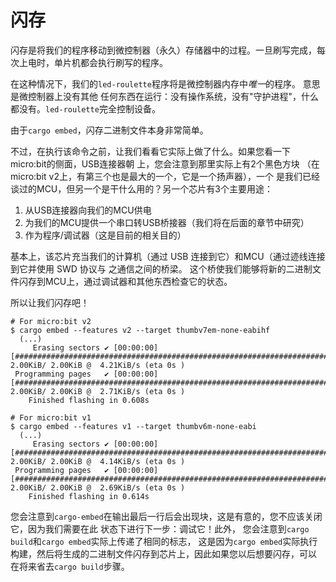 # 闪存

闪存是将我们的程序移动到微控制器（永久）存储器中的过程。一旦刷写完成，每次上电时，单片机都会执行刷写的程序。

在这种情况下，我们的`led-roulette`程序将是微控制器内存中*唯一*的程序。 意思是微控制器上没有其他
任何东西在运行：没有操作系统，没有"守护进程"，什么都没有。`led-roulette`完全控制设备。

由于`cargo embed`，闪存二进制文件本身非常简单。

不过，在执行该命令之前，让我们看看它实际上做了什么。如果您看一下micro:bit的侧面，USB连接器朝
上，您会注意到那里实际上有2个黑色方块 （在micro:bit v2上，有第三个也是最大的一个，它是一个扬声器），一个
是我们已经谈过的MCU，但另一个是干什么用的？另一个芯片有3个主要用途：

1. 从USB连接器向我们的MCU供电
2. 为我们的MCU提供一个串口转USB桥接器（我们将在后面的章节中研究）
3. 作为程序/调试器（这是目前的相关目的）

基本上，该芯片充当我们的计算机（通过 USB 连接到它）和MCU（通过迹线连接到它并使用 SWD 协议与
之通信之间的桥梁。 这个桥使我们能够将新的二进制文件闪存到MCU上，通过调试器和其他东西检查它的状态。

所以让我们闪存吧！

```console
# For micro:bit v2
$ cargo embed --features v2 --target thumbv7em-none-eabihf
  (...)
     Erasing sectors ✔ [00:00:00] [####################################################################################################################################################]  2.00KiB/ 2.00KiB @  4.21KiB/s (eta 0s )
 Programming pages   ✔ [00:00:00] [####################################################################################################################################################]  2.00KiB/ 2.00KiB @  2.71KiB/s (eta 0s )
    Finished flashing in 0.608s

# For micro:bit v1
$ cargo embed --features v1 --target thumbv6m-none-eabi
  (...)
     Erasing sectors ✔ [00:00:00] [####################################################################################################################################################]  2.00KiB/ 2.00KiB @  4.14KiB/s (eta 0s )
 Programming pages   ✔ [00:00:00] [####################################################################################################################################################]  2.00KiB/ 2.00KiB @  2.69KiB/s (eta 0s )
    Finished flashing in 0.614s
```


您会注意到`cargo-embed`在输出最后一行后会出现块，这是有意的，您不应该关闭它，因为我们需要在此
状态下进行下一步：调试它！此外， 您会注意到`cargo build`和`cargo embed`实际上传递了相同的标志，
这是因为`cargo embed`实际执行构建，然后将生成的二进制文件闪存到芯片上，因此如果您以后想要闪存，可以
在将来省去`cargo build`步骤。
